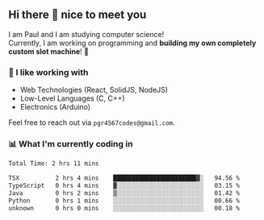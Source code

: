 ## Hi there 👋 nice to meet you

I am Paul and I am studying computer science!  
Currently, I am working on programming and **building my own completely custom slot machine**! 🎰

### 🔭 I like working with
- Web Technologies (React, SolidJS, NodeJS)
- Low-Level Languages (C, C++)
- Electronics (Arduino)

Feel free to reach out via `pgr4567codes@gmail.com`.

### 📊 What I'm currently coding in
<!--START_SECTION:waka-->

```txt
Total Time: 2 hrs 11 mins

TSX          2 hrs 4 mins    ███████████████████████▓░   94.56 %
TypeScript   0 hrs 4 mins    ▓░░░░░░░░░░░░░░░░░░░░░░░░   03.15 %
Java         0 hrs 2 mins    ▒░░░░░░░░░░░░░░░░░░░░░░░░   01.42 %
Python       0 hrs 1 mins    ░░░░░░░░░░░░░░░░░░░░░░░░░   00.66 %
unknown      0 hrs 0 mins    ░░░░░░░░░░░░░░░░░░░░░░░░░   00.18 %
```

<!--END_SECTION:waka-->
